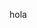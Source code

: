 <!DOCTYPE html>
<html>
<head>
<title>Valeria Ramos pagina web</title>
</head>
<body>

hola   
</body>
</html>
